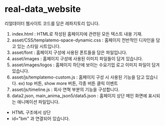 # real-data_website

리얼데이터 웹사이트 코드를 담은 레파지토리 입니다.

1. index.html : HTML로 작성된 홈페이지에 관련된 모든 텍스트 내용 기재.
2. asset/CSS/templatemo-space-dynamic.css : 홈페이지 전반적인 디자인을 담고 있는 스타일 시트입니다.
3. asset/font : 홈페이지 구성에 사용된 폰트들을 담은 파일입니다.
4. asset/images : 홈페이지 구성에 사용된 이미지 파일들이 담겨 있습니다.
5. asset/images/logos : 홈페이지 하단에 보이는 수요기업 로고 이미지 파일이 담겨있습니다.
6. asset/js/templatemo-custom.js : 홈페이지 구성 시 사용된 기능을 담고 있습니다.
 ex) top 버튼, show more 버튼, 각종 버튼 클릭 이벤트
7. asset/js/timeline.js : 회사 연혁 부분의 기능을 구성합니다.
8. data2.json, main_anima_json5/data5.json : 홈페이지 상단 메인 화면에 표시되는 애니메이션 파일입니다.
  - HTML 구조에서 상단
    <!-- ***** Header Area End ***** -->
    <div class="main-banner wow fadeIn" id="top" data-wow-duration="1s" data-wow-delay="0.5s">
    <section>
      <div class="logo-obj" data-wow-duration="1s" data-wow-delay="0.5s">
        <div id="bm" ></div> 
      </div>
    </section>
  - id="bm" 과 연결되어 있습니다.
  
